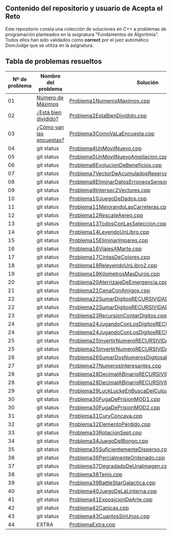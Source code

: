 ## Contenido del repositorio y usuario de Acepta el Reto
Este repositorio consta una colección de soluciones en *C++* a problemas de programación planteados en la asignatura "Fundamentos de Algoritmia".
Todos ellos han sido validados como **correct** por el juez automático DomJudge que se utiliza en la asignatura.

## Tabla de problemas resueltos


|Nº de problema  | Nombre del problema| Solución
|--|--|--|
| 01   | [Número de Máximos](https://github.com/albercol/FAL-Fundamentos_de_algoritmia/blob/main/Enunciados/A-01-Numero%20de%20maximos%20Juego%20online.pdf "Número de Máximos")     | [Problema1NumerosMaximos.cpp](https://github.com/albercol/FAL/blob/main/Soluciones/Problema1NumerosMaximos.cpp "Problema1NumerosMaximos.cpp")| | |
| 02   | [¿Está bien dividido?](https://github.com/albercol/FAL-Fundamentos_de_algoritmia/blob/main/Enunciados/A-02-EstaBienDivididoElVector.pdf "¿Está bien dividido?")    | [Problema2EstaBienDividido.cpp](https://github.com/albercol/FAL/blob/main/Soluciones/ProblemaEstaBienDivididoElVector.cpp "Problema2EstaBienDividido.cpp")| | |
| 03   | [¿Cómo van las encuestas?](https://github.com/albercol/FAL-Fundamentos_de_algoritmia/blob/main/Enunciados/A-03-Como%20Va%20Las%20Encuestas.pdf "¿Cómo van las encuestas?")     | [Problema3ComoVaLaEncuesta.cpp](https://github.com/albercol/FAL/blob/main/Soluciones/problema3ComoVaLaEncuesta.cpp "Problema3ComoVaLaEncuesta.cpp")| | |
| 04   | git status     | [Problema4UnMovilNuevo.cpp](https://github.com/albercol/FAL/blob/main/Soluciones/problema4UnMovilNuevo.cpp "Problema4UnMovilNuevo.cpp")| | |
| 05   | git status     | [Problema5UnMovilNuevoAmpliacion.cpp](https://github.com/albercol/FAL/blob/main/Soluciones/problema5Un%20movil%20nuevo%20ampliacion.cpp "Problema5UnMovilNuevoAmpliacion.cpp")| | |
| 06   | git status     | [Problema6EvolucionDeBeneficios.cpp](https://github.com/albercol/FAL/blob/main/Soluciones/problema6Evolucion%20de%20beneficios.cpp "Problema6EvolucionDeBeneficios.cpp")| | |
| 07   | git status     | [Problema7VectorDeAcumuladosReservaDeElefantes.cpp](https://github.com/albercol/FAL/blob/main/Soluciones/Problema7Vector%20de%20acumulados%20Reserva%20de%20elefantes.cpp "Problema7VectorDeAcumuladosReservaDeElefantes.cpp")| | |
| 08   | git status     | [Problema8EliminarDatosErroneosSensores.cpp](https://github.com/albercol/FAL/blob/main/Soluciones/problema8EliminarDatosErroneos%20Sensores.cpp "Problema8EliminarDatosErroneosSensores.cpp")| | |
| 09   | git status     | [Problema9Intersec2Vectores.cpp](https://github.com/albercol/FAL/blob/main/Soluciones/Problema9Intersec2Vectores.cpp "Problema9Intersec2Vectores.cpp")| | |
| 10   | git status     | [Problema10JuegoDeDados.cpp](https://github.com/albercol/FAL/blob/main/Soluciones/Problema10JuegoDeDados.cpp "Problema10JuegoDeDados.cpp")| | |
| 11   | git status     | [Problema11MejorandoLasCarreteras.cpp](https://github.com/albercol/FAL/blob/main/Soluciones/Problema12Mejorando%20las%20carreteras.cpp "Problema11MejorandoLasCarreteras.cpp")| | |
| 12   | git status     | [Problema12RescateAereo.cpp](https://github.com/albercol/FAL/blob/main/Soluciones/Problema13RescateAereo.cpp "Problema12RescateAereo.cpp")| | |
| 13   | git status     | [Problema13TodosConLasSeleccion.cpp](https://raw.githubusercontent.com/albercol/FAL/main/Soluciones/Problema14TodosConLaSeleccion.cpp?token=AN53V4KNH624KDI5ZEPPIBTBTO7CM "Problema13TodosConLasSeleccion.cpp")| | |
| 14   | git status     | [Problema14LeyendoUnLibro.cpp](https://github.com/albercol/FAL/blob/main/Soluciones/Problema15Releyendo%20un%20libro%20version%201.cpp "Problema14LeyendoUnLibro.cpp")| | |
| 15   | git status     | [Problema15EliminarImpares.cpp](https://raw.githubusercontent.com/albercol/FAL/main/Soluciones/Problema16EliminarImpares.cpp?token=AN53V4J254PI6FGH6AOLSC3BTO7EK "Problema15EliminarImpares.cpp")| | |
| 16   | git status     | [Problema16ViajesAMarte.cpp](https://github.com/albercol/FAL/blob/main/Soluciones/Problema17Viaje%20a%20Marte.cpp "Problema16ViajesAMarte.cpp")| | |
| 17   | git status     | [Problema17CintasDeColores.cpp](https://github.com/albercol/FAL/blob/main/Soluciones/Problema18CintasColores.cpp "Problema17CintasDeColores.cpp")| | |
| 18   | git status     | [Problema18ReleyendoUnLibro2.cpp](https://github.com/albercol/FAL/blob/main/Soluciones/Problema19Releyendo%20un%20libro.cpp "Problema18ReleyendoUnLibro2.cpp")| | |
| 19   | git status     | [Problema19KilometrosMasDuros.cpp](https://github.com/albercol/FAL/blob/main/Soluciones/Problema20KilometrosMasDuros.cpp "Problema19KilometrosMasDuros.cpp")| | |
| 20   | git status     | [Problema20AterrizajeDeEmergencia.cpp](https://github.com/albercol/FAL/blob/main/Soluciones/Problema21Aterrizaje%20de%20emergencia.cpp "Problema20AterrizajeDeEmergencia.cpp")| | |
| 21   | git status     | [Problema21CenaConAmigos.cpp](https://github.com/albercol/FAL/blob/main/Soluciones/Problema22CenaConAmigos.cpp "Problema21CenaConAmigos.cpp")| | |
| 22   | git status     | [Problema22SumarDigitosRECURSIVIDADFINAL.cpp](https://github.com/albercol/FAL/blob/main/Soluciones/Problema30SumarDigitosRECURSIVIDADFINAL.cpp "Problema22SumarDigitosRECURSIVIDADFINAL.cpp")| | |
| 22   | git status     | [Problema22SumarDigitosRECURSIVIDADNOFINAL.cpp](https://github.com/albercol/FAL/blob/main/Soluciones/Problema30SumarDigitosRECURSIVIDADNOFINAL.cpp "Problema22SumarDigitosRECURSIVIDADNOFINAL.cpp")| | |
| 23   | git status     | [Problema23RecursionContarDigitos.cpp](https://github.com/albercol/FAL/blob/main/Soluciones/Problema31RecursionContarDigito.cpp "Problema23RecursionContarDigitos.cpp")| | |
| 24   | git status     | [Problema24JugandoConLosDigitosRECURSIVIDADFINAL.cpp](https://github.com/albercol/FAL/blob/main/Soluciones/Problema32Jugando%20con%20los%20d%C3%ADgitosRECURSIVIDADFINAL.cpp "Problema24JugandoConLosDigitosRECURSIVIDADFINAL.cpp")
| 24   | git status     | [Problema24JugandoConLosDigitosRECURSIVIDADNOFINAL.cpp](https://github.com/albercol/FAL/blob/main/Soluciones/Problema32Jugando%20con%20los%20d%C3%ADgitosRECURSIVIDADNOFINAL.cpp "Problema24JugandoConLosDigitosRECURSIVIDADNOFINAL.cpp")| | |
| 25   | git status     | [Problema25InvertirNumeroRECURSIVIDADFINAL.cpp](https://github.com/albercol/FAL/blob/main/Soluciones/Problema33InvertirNumeroRECURSIONFINAL.cpp "Problema25InvertirNumeroRECURSIVIDADFINAL.cpp")| | |
| 25   | git status     | [Problema25InvertirNumeroRECURSIVIDADNOFINAL.cpp](https://github.com/albercol/FAL/blob/main/Soluciones/Problema33InvertirNumeroRECURSIONNOFINAL.cpp "Problema25InvertirNumeroRECURSIVIDADNOFINAL.cpp")| | |
| 26   | git status     | [Problema26SumarDosNumerosDigitosaDigito.cpp](https://github.com/albercol/FAL/blob/main/Soluciones/Problema34Sumar%20dos%20n%C3%BAmeros%20digito%20a%20digito.cpp "Problema26SumarDosNumerosDigitosaDigito.cpp")| | |
| 27   | git status     | [Problema27NumerosInteresantes.cpp](https://github.com/albercol/FAL/blob/main/Soluciones/Problema35RecursionNumerosInteresantes.cpp "Problema27NumerosInteresantes.cpp")| | |
| 28   | git status     | [Problema28DecimalABinarioRECURSIVIDADFINAL.cpp](https://github.com/albercol/FAL/blob/main/Soluciones/Problema36RecursivoDecimal2BinarioRECURSIVIDADFINAL.cpp "Problema28DecimalABinarioRECURSIVIDADFINAL.cpp")| | |
|  28  | git status      |[Problema28DecimalABinarioRECURSIVIDADNOFINAL.cpp](https://github.com/albercol/FAL/blob/main/Soluciones/Problema36RecursivoDecimal2BinarioRECURSIVIDADNOFINAL.cpp "Problema28DecimalABinarioRECURSIVIDADNOFINAL.cpp")| | |
| 29   | git status     | [Problema29LuckLuckeEnBuscaDelCulpable.cpp](https://github.com/albercol/FAL/blob/main/Soluciones/Problema37LuckyLuckeEnBuscaDelCulpable.cpp "Problema29LuckLuckeEnBuscaDelCulpable.cpp")| | |
| 30   | git status     | [Problema30FugaDePrisionMOD1.cpp](https://github.com/albercol/FAL/blob/main/Soluciones/Problema38-Fuga%20de%20prisionBONITO.cpp "Problema30FugaDePrisionMOD1.cpp")| | |
| 30   | git status     | [Problema30FugaDePrisionMOD2.cpp](https://github.com/albercol/FAL/blob/main/Soluciones/Problema38-Fuga%20de%20prisionCUTRE.cpp "Problema30FugaDePrisionMOD2.cpp")| | |
| 31   | git status     | [Problema31CurvConcava.cpp](https://github.com/albercol/FAL/blob/main/Soluciones/Problema39CurvaConcava.cpp "Problema31CurvConcava.cpp")| | |
| 32   | git status     | [Problema32ElementoPerdido.cpp](https://github.com/albercol/FAL/blob/main/Soluciones/Problema40ElementoPerdido.cpp "Problema32ElementoPerdido.cpp")| | |
| 33   | git status     | [Problema33RotacionSept.cpp](https://github.com/albercol/FAL/blob/main/Soluciones/Problema41RotacionSept2014Recursivo.cpp "Problema33RotacionSept.cpp")| | |
| 34   | git status     | [Problema34JuegoDelBongo.cpp](https://github.com/albercol/FAL/blob/main/Soluciones/Problema42ElJuegoDelBongo.cpp "Problema34JuegoDelBongo.cpp")| | |
| 35   | git status     | [Problema35SuficientementeDisperso.cpp](https://github.com/albercol/FAL/blob/main/Soluciones/Problema43Suficientemente%20disperso.cpp "Problema35SuficientementeDisperso.cpp")| | |
| 36   | git status     | [Problema36PercialmenteOrdenado.cpp](https://github.com/albercol/FAL/blob/main/Soluciones/Problema44Parcialmente%20ordenado.cpp "Problema36PercialmenteOrdenado.cpp")| | |
| 37   | git status     | [Problema37DegradadoDeUnaImagen.cpp](https://github.com/albercol/FAL/blob/main/Soluciones/Problema45Degradado%20de%20una%20imagen.cpp "Problema37DegradadoDeUnaImagen.cpp")| | |
| 38   | git status     | [Problema38Tenis.cpp](https://github.com/albercol/FAL/blob/main/Soluciones/Problema46Tenis.cpp "Problema38Tenis.cpp")| | |
| 39   | git status     | [Problema39BattleStarGalactica.cpp](https://github.com/albercol/FAL/blob/main/Soluciones/Problema47BattleStarGalacticaRecursivo.cpp "Problema39BattleStarGalactica.cpp")| | |
| 40   | git status     | [Problema40JuegoDeLaLinterna.cpp](https://github.com/albercol/FAL/blob/main/Soluciones/Problema48El%20juego%20de%20la%20linterna.cpp "Problema40JuegoDeLaLinterna.cpp")| | |
| 41   | git status     | [Problema41ExposicionDeArte.cpp](https://github.com/albercol/FAL/blob/main/Soluciones/Problema49E13.cpp "Problema41ExposicionDeArte.cpp")| | |
| 42   | git status     | [Problema42Canicas.cpp](https://github.com/albercol/FAL/blob/main/Soluciones/Problema50Canicas.cpp "Problema42Canicas.cpp")| | |
| 43   | git status     | [Problema43CuantosSinUnos.cpp](https://github.com/albercol/FAL/blob/main/Soluciones/Problema51N%C3%BAmeros%20sin%20unos.cpp "Problema43CuantosSinUnos.cpp")| | |
| 44   | EXTRA     | [ProblemaExtra.cpp](https://github.com/albercol/FAL/blob/main/Soluciones/ProblemaDYV-ISABEL.cpp "ProblemaExtra.cpp")| | |
